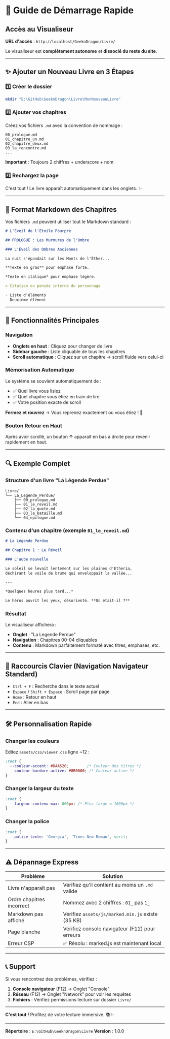 # 🚀 Guide de Démarrage Rapide

## Accès au Visualiseur

**URL d'accès** : `http://localhost/GeeknDragon/Livre/`

Le visualiseur est **complètement autonome** et **dissocié du reste du site**.

---

## ✨ Ajouter un Nouveau Livre en 3 Étapes

### 1️⃣ Créer le dossier

```bash
mkdir "E:\GitHub\GeeknDragon\Livre\MonNouveauLivre"
```

### 2️⃣ Ajouter vos chapitres

Créez vos fichiers `.md` avec la convention de nommage :

```
00_prologue.md
01_chapitre_un.md
02_chapitre_deux.md
03_la_rencontre.md
...
```

**Important** : Toujours 2 chiffres + underscore + nom

### 3️⃣ Rechargez la page

C'est tout ! Le livre apparaît automatiquement dans les onglets. ✨

---

## 📝 Format Markdown des Chapitres

Vos fichiers `.md` peuvent utiliser tout le Markdown standard :

```markdown
# L'Éveil de l'Étoile Pourpre

## PROLOGUE : Les Murmures de l'Ombre

### L'Éveil des Ombres Anciennes

La nuit s'épandait sur les Monts de l'Éther...

**Texte en gras** pour emphase forte.

*Texte en italique* pour emphase légère.

> Citation ou pensée interne du personnage

- Liste d'éléments
- Deuxième élément
```

---

## 🎨 Fonctionnalités Principales

### Navigation

- **Onglets en haut** : Cliquez pour changer de livre
- **Sidebar gauche** : Liste cliquable de tous les chapitres
- **Scroll automatique** : Cliquez sur un chapitre → scroll fluide vers celui-ci

### Mémorisation Automatique

Le système se souvient automatiquement de :
- ✅ Quel livre vous lisiez
- ✅ Quel chapitre vous étiez en train de lire
- ✅ Votre position exacte de scroll

**Fermez et rouvrez** → Vous reprenez exactement où vous étiez ! 🎯

### Bouton Retour en Haut

Après avoir scrollé, un bouton **↑** apparaît en bas à droite pour revenir rapidement en haut.

---

## 🔍 Exemple Complet

### Structure d'un livre "La Légende Perdue"

```
Livre/
└── La_Legende_Perdue/
    ├── 00_prologue.md
    ├── 01_le_reveil.md
    ├── 02_la_quete.md
    ├── 03_la_bataille.md
    └── 04_epilogue.md
```

### Contenu d'un chapitre (exemple `01_le_reveil.md`)

```markdown
# La Légende Perdue

## Chapitre 1 : Le Réveil

### L'aube nouvelle

Le soleil se levait lentement sur les plaines d'Etheria,
déchirant le voile de brume qui enveloppait la vallée...

---

*Quelques heures plus tard...*

Le héros ouvrit les yeux, désorienté. **Où était-il ?**
```

### Résultat

Le visualiseur affichera :
- **Onglet** : "La Legende Perdue"
- **Navigation** : Chapitres 00-04 cliquables
- **Contenu** : Markdown parfaitement formaté avec titres, emphases, etc.

---

## 🎯 Raccourcis Clavier (Navigation Navigateur Standard)

- `Ctrl + F` : Recherche dans le texte actuel
- `Espace` / `Shift + Espace` : Scroll page par page
- `Home` : Retour en haut
- `End` : Aller en bas

---

## 🛠️ Personnalisation Rapide

### Changer les couleurs

Éditez `assets/css/viewer.css` ligne ~12 :

```css
:root {
  --couleur-accent: #DAA520;        /* Couleur des titres */
  --couleur-bordure-active: #8B0000; /* Couleur active */
}
```

### Changer la largeur du texte

```css
:root {
  --largeur-contenu-max: 800px; /* Plus large = 1000px */
}
```

### Changer la police

```css
:root {
  --police-texte: 'Georgia', 'Times New Roman', serif;
}
```

---

## ⚠️ Dépannage Express

| Problème | Solution |
|----------|----------|
| Livre n'apparaît pas | Vérifiez qu'il contient au moins un `.md` valide |
| Ordre chapitres incorrect | Nommez avec 2 chiffres : `01_` pas `1_` |
| Markdown pas affiché | Vérifiez `assets/js/marked.min.js` existe (35 KB) |
| Page blanche | Vérifiez console navigateur (F12) pour erreurs |
| Erreur CSP | ✅ Résolu : marked.js est maintenant local |

---

## 📞 Support

Si vous rencontrez des problèmes, vérifiez :

1. **Console navigateur** (F12) → Onglet "Console"
2. **Réseau** (F12) → Onglet "Network" pour voir les requêtes
3. **Fichiers** : Vérifiez permissions lecture sur dossier `Livre/`

---

**C'est tout !** Profitez de votre lecture immersive. 📚✨

---

**Répertoire** : `E:\GitHub\GeeknDragon\Livre`
**Version** : 1.0.0
